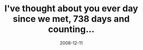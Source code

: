 ---
layout: base.njk
title : 'I&#39;ve thought about you ever day since we met, 738 days and counting...' 
view_title : 'I&#39;ve thought about you ever day since we met, 738 days and counting...' 
year : '2008' 
date : '2008-12-11' 
img_file : '/drawing/ivethoughtaboutyou.jpg' 
html_file : 'ivethoughtaboutyou' 
next_html : 'lookupmore.html' 
year_order : '567' 
permalink : "title/{{html_file}}.html"
---